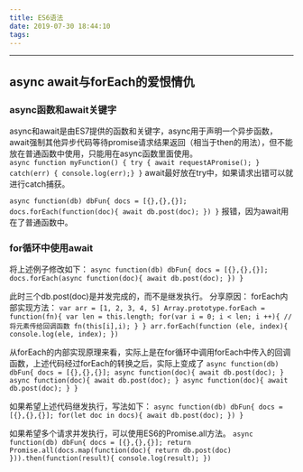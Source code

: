 ```yaml
---
title: ES6语法
date: 2019-07-30 18:44:10
tags:
---
```


-------------------------

## async await与forEach的爱恨情仇
### async函数和await关键字
async和await是由ES7提供的函数和关键字，async用于声明一个异步函数，await强制其他异步代码等待promise请求结果返回（相当于then的用法），但不能放在普通函数中使用，只能用在async函数里面使用。<br>
`async function myFunction() {
try {
  await requestAPromise();
} catch(err) {
  console.log(err);}
}`
await最好放在try中，如果请求出错可以就进行catch捕获。

`async function(db) dbFun{
  docs = [{},{},{}];
  docs.forEach(function(doc){
    await db.post(doc);
  })
}`
报错，因为await用在了普通函数中。

### for循环中使用await
将上述例子修改如下：
`async function(db) dbFun{
  docs = [{},{},{}];
  docs.forEach(async function(doc){
    await db.post(doc);
  })
}`

此时三个db.post(doc)是并发完成的，而不是继发执行。
分享原因：
forEach内部实现方法：
`var arr = [1, 2, 3, 4, 5]
Array.prototype.forEach = function(fn){
  var len = this.length;
  for(var i = 0; i < len; i ++){
    //将元素传给回调函数
    fn(this[i],i);
  }
}
arr.forEach(function (ele, index){
  console.log(ele, index);
})`

从forEach的内部实现原理来看，实际上是在for循环中调用forEach中传入的回调函数，上述代码经过forEach的转换之后，实际上变成了
`async function(db) dbFun{
  docs = [{},{},{}];
  async function(doc){
    await db.post(doc);
  }
  async function(doc){
    await db.post(doc);
  }
  async function(doc){
    await db.post(doc);
  }
}`

如果希望上述代码继发执行，写法如下：
`async function(db) dbFun{
  docs = [{},{},{}];
  for(let doc in docs){
    await db.post(doc);
  })
}`

如果希望多个请求并发执行，可以使用ES6的Promise.all方法。
`async function(db) dbFun{
  docs = [{},{},{}];
  return Promise.all(docs.map(function(doc){
    return db.post(doc)
  })).then(function(result){
  console.log(result);
})`



